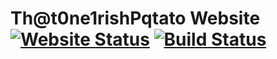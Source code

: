 # Th@t0ne1rishPqtato Website [![Website Status](https://img.shields.io/website/https/www.that0ne1rishpqtato.gq.svg)](https://www.that0ne1rishpqtato.gq) [![Build Status](https://travis-ci.org/Kore-Development/that0ne1rishpqtato-web.svg?branch=master)](https://travis-ci.org/Kore-Development/that0ne1rishpqtato-web)
